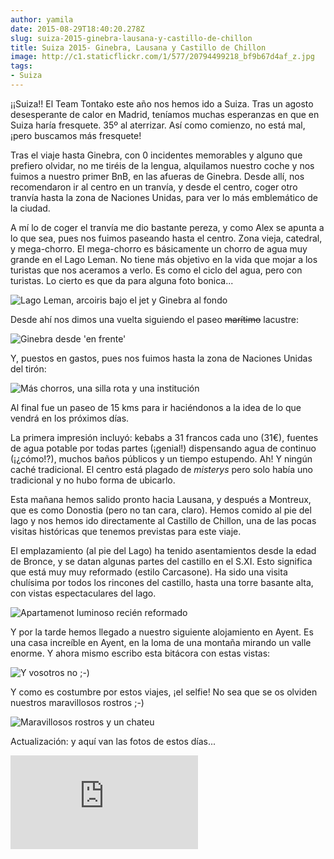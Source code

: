 ```yaml
---
author: yamila
date: 2015-08-29T18:40:20.278Z
slug: suiza-2015-ginebra-lausana-y-castillo-de-chillon
title: Suiza 2015- Ginebra, Lausana y Castillo de Chillon
image: http://c1.staticflickr.com/1/577/20794499218_bf9b67d4af_z.jpg
tags:
- Suiza
---
```


¡¡Suiza!! El Team Tontako este año nos hemos ido a Suiza. Tras un agosto desesperante de calor en Madrid, teníamos muchas esperanzas en que en Suiza haría fresquete. 35º al aterrizar. Así como comienzo, no está mal, ¡pero buscamos más fresquete!

Tras el viaje hasta Ginebra, con 0 incidentes memorables y alguno que prefiero olvidar, no me tiréis de la lengua, alquilamos nuestro coche y nos fuimos a nuestro primer BnB, en las afueras de Ginebra. Desde allí, nos recomendaron ir al centro en un tranvía, y desde el centro, coger otro tranvía hasta la zona de Naciones Unidas, para ver lo más emblemático de la ciudad.

A mí lo de coger el tranvía me dio bastante pereza, y como Alex se apunta a lo que sea, pues nos fuimos paseando hasta el centro. Zona vieja, catedral, y mega-chorro. El mega-chorro es básicamente un chorro de agua muy grande en el Lago Leman. No tiene más objetivo en la vida que mojar a los turistas que nos aceramos a verlo. Es como el ciclo del agua, pero con turistas. Lo cierto es que da para alguna foto bonica...

<img src="http://c1.staticflickr.com/1/577/20794499218_bf9b67d4af_z.jpg" alt="Lago Leman, arcoiris bajo el jet y Ginebra al fondo"/>

Desde ahí nos dimos una vuelta siguiendo el paseo <del>marítimo</del> lacustre:

<img src="http://c1.staticflickr.com/1/608/20795691839_ed64eeba45_z.jpg" title="Ginebra desde 'en frente'" />

Y, puestos en gastos, pues nos fuimos hasta la zona de Naciones Unidas del tirón:

<img src="http://c1.staticflickr.com/1/675/20794358940_b8e9f623c1_z.jpg" alt="Más chorros, una silla rota y una institución" />

Al final fue un paseo de 15 kms para ir haciéndonos a la idea de lo que vendrá en los próximos días.

La primera impresión incluyó: kebabs a 31 francos cada uno (31€), fuentes de agua potable por todas partes (¡genial!) dispensando agua de continuo (¡¿cómo!?), muchos baños públicos y un tiempo estupendo. Ah! Y ningún caché tradicional. El centro está plagado de <em>misterys</em> pero solo había uno tradicional y no hubo forma de ubicarlo.

Esta mañana hemos salido pronto hacia Lausana, y después a Montreux, que es como Donostia (pero no tan cara, claro). Hemos comido al pie del lago y nos hemos ido directamente al Castillo de Chillon, una de las pocas visitas históricas que tenemos previstas para este viaje.

El emplazamiento (al pie del Lago) ha tenido asentamientos desde la edad de Bronce, y se datan algunas partes del castillo en el S.XI. Esto significa que está muy muy reformado (estilo Carcasone). Ha sido una visita chulísima por todos los rincones del castillo, hasta una torre basante alta, con vistas espectaculares del lago.

<img src="http://c2.staticflickr.com/6/5711/20794498618_8f244f620c_z.jpg" alt="Apartamenot luminoso recién reformado" />

Y por la tarde hemos llegado a nuestro siguiente alojamiento en Ayent. Es una casa increíble en Ayent, en la loma de una montaña mirando un valle enorme. Y ahora mismo escribo esta bitácora con estas vistas:

<img src="http://c1.staticflickr.com/1/579/20973407802_869fb4723d_z.jpg" alt="Y vosotros no ;-)" />

Y como es costumbre por estos viajes, ¡el selfie! No sea que se os olviden nuestros maravillosos rostros ;-)

<img src="//c1.staticflickr.com/1/709/20794358730_8c6108361e_z.jpg" alt="Maravillosos rostros y un chateu" />

Actualización: y aquí van las fotos de estos días...

<div class='embed-container'><iframe src='https://www.flickr.com/photos/125687915@N08/albums/72157657503237889/player' frameborder='0' allowfullscreen webkitallowfullscreen mozallowfullscreen oallowfullscreen msallowfullscreen></iframe></div>